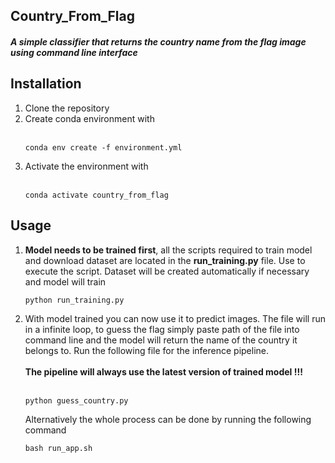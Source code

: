 ## Country_From_Flag

##### A simple classifier that returns the country name from the flag image using command line interface


## Installation
<ol>
<li>Clone the repository
</li>
<li>Create conda environment with <br><br>


    conda env create -f environment.yml

<li>Activate the environment with<br><br>

    conda activate country_from_flag
</li>
</ol>

## Usage
<ol>
<li> <b>Model needs to be trained first</b>, all the scripts required to train model and download dataset are located in the <b>run_training.py</b> file.
Use to execute the script. Dataset will be created automatically if necessary and model will train

    python run_training.py
</li>
<li>With model trained you can now use it to predict images.
The file will run in a infinite loop, to guess the flag simply paste path of the file into command line and the model will return the name of the country it belongs to. Run the following file for the inference pipeline.<br><br><b>The pipeline will always use the latest version of trained model !!!</b><br><br>

    python guess_country.py

Alternatively the whole process can be done by running the following command

    bash run_app.sh
</li>
</ol>
